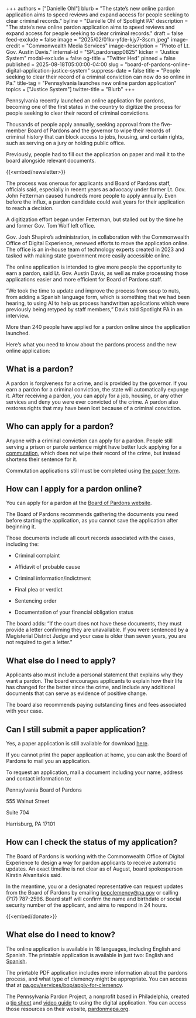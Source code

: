 +++
authors = ["Danielle Ohl"]
blurb = "The state’s new online pardon application aims to speed reviews and expand access for people seeking to clear criminal records."
byline = "Danielle Ohl of Spotlight PA"
description = "The state’s new online pardon application aims to speed reviews and expand access for people seeking to clear criminal records."
draft = false
feed-exclude = false
image = "2025/02/01kv-yfde-kjy7-3scm.jpeg"
image-credit = "Commonwealth Media Services"
image-description = "Photo of Lt. Gov. Austin Davis."
internal-id = "SPLpardonapp0825"
kicker = "Justice System"
modal-exclude = false
og-title = "Twitter Hed"
pinned = false
published = 2025-08-18T05:00:00-04:00
slug = "board-of-pardons-online-digital-application-justice-system"
suppress-date = false
title = "People seeking to clear their record of a criminal conviction can now do so online in Pa."
title-tag = "Pennsylvania launches new online pardon application"
topics = ["Justice System"]
twitter-title = "Blurb"
+++

Pennsylvania recently launched an online application for pardons, becoming one of the first states in the country to digitize the process for people seeking to clear their record of criminal convictions.

Thousands of people apply annually, seeking approval from the five-member Board of Pardons and the governor to wipe their records of criminal history that can block access to jobs, housing, and certain rights, such as serving on a jury or holding public office.

Previously, people had to fill out the application on paper and mail it to the board alongside relevant documents.

{{<embed/newsletter>}}

The process was onerous for applicants and Board of Pardons staff, officials said, especially in recent years as advocacy under former Lt. Gov. John Fetterman caused hundreds more people to apply annually. Even before the influx, a pardon candidate could wait years for their application to reach a decision.

A digitization effort began under Fetterman, but stalled out by the time he and former Gov. Tom Wolf left office.

Gov. Josh Shapiro’s administration, in collaboration with the Commonwealth Office of Digital Experience, renewed efforts to move the application online. The office is an in-house team of technology experts created in 2023 and tasked with making state government more easily accessible online.

The online application is intended to give more people the opportunity to earn a pardon, said Lt. Gov. Austin Davis, as well as make processing those applications easier and more efficient for Board of Pardons staff.

“We took the time to update and improve the process from soup to nuts, from adding a Spanish language form, which is something that we had been hearing, to using AI to help us process handwritten applications which were previously being retyped by staff members,” Davis told Spotlight PA in an interview.

More than 240 people have applied for a pardon online since the application launched.

Here’s what you need to know about the pardons process and the new online application:

## What is a pardon?

A pardon is forgiveness for a crime, and is provided by the governor. If you earn a pardon for a criminal conviction, the state will automatically expunge it. After receiving a pardon, you can apply for a job, housing, or any other services and deny you were ever convicted of the crime. A pardon also restores rights that may have been lost because of a criminal conviction.

## Who can apply for a pardon?

Anyone with a criminal conviction can apply for a pardon. People still serving a prison or parole sentence might have better luck applying for a <a href="https://www.spotlightpa.org/news/2025/03/pennsylvania-pardons-commutations-clemency-revoked/">commutation</a>, which does not wipe their record of the crime, but instead shortens their sentence for it.

Commutation applications still must be completed using <a href="https://www.pa.gov/content/dam/copapwp-pagov/en/bop/documents/apply-for-clemency/documents/2025-clemency-application/bop-clemency-application-may-2025.pdf">the paper form</a>.

## How can I apply for a pardon online?

You can apply for a pardon at the <a href="https://www.pa.gov/form/bop/board-of-pardons-clemency-application.html">Board of Pardons website</a>.

The Board of Pardons recommends gathering the documents you need before starting the application, as you cannot save the application after beginning it.

Those documents include all court records associated with the cases, including the:

- Criminal complaint

- Affidavit of probable cause

- Criminal information/indictment

- Final plea or verdict

- Sentencing order

- Documentation of your financial obligation status

The board adds: “If the court does not have these documents, they must provide a letter confirming they are unavailable. If you were sentenced by a Magisterial District Judge and your case is older than seven years, you are not required to get a letter.”

## What else do I need to apply?

Applicants also must include a personal statement that explains why they want a pardon. The board encourages applicants to explain how their life has changed for the better since the crime, and include any additional documents that can serve as evidence of positive change.

The board also recommends paying outstanding fines and fees associated with your case.

## Can I still submit a paper application?

Yes, a paper application is still available for download <a href="https://www.pa.gov/content/dam/copapwp-pagov/en/bop/documents/apply-for-clemency/documents/2025-clemency-application/bop-clemency-application-may-2025.pdf">here</a>.

If you cannot print the paper application at home, you can ask the Board of Pardons to mail you an application.

To request an application, mail a document including your name, address and contact information to:

Pennsylvania Board of Pardons

555 Walnut Street

Suite 704

Harrisburg, PA 17101<strong></strong>

## How can I check the status of my application?

The Board of Pardons is working with the Commonwealth Office of Digital Experience to design a way for pardon applicants to receive automatic updates. An exact timeline is not clear as of August, board spokesperson Kirstin Alvanitakis said.

In the meantime, you or a designated representative can request updates from the Board of Pardons by emailing <a href="mailto:bopclemency@pa.gov">bopclemency@pa.gov</a> or calling (717) 787-2596. Board staff will confirm the name and birthdate or social security number of the applicant, and aims to respond in 24 hours.

{{<embed/donate>}}

## What else do I need to know?

The online application is available in 18 languages, including English and Spanish. The printable application is available in just two: English and <a href="https://www.pa.gov/content/dam/copapwp-pagov/en/bop/documents/apply-for-clemency/documents/2025-clemency-application/spanish/spanish-bop-clemency%20application.pdf">Spanish</a>.

The printable PDF application includes more information about the pardons process, and what type of clemency might be appropriate. You can access that at <a href="http://pa.gov/services/bop/apply-for-clemency">pa.gov/services/bop/apply-for-clemency</a>.

The Pennsylvania Pardon Project, a nonprofit based in Philadelphia, created a <a href="https://pardonmepa.org/wp-content/uploads/2025/06/Tips-for-Using-the-Online-Pardon-Application.pdf">tip sheet</a> and <a href="https://www.youtube.com/watch?v=f9aw3arW7d8">video guide</a> to using the digital application. You can access those resources on their website, <a href="http://pardonmepa.org">pardonmepa.org</a>.

